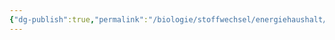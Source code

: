 ```yaml
---
{"dg-publish":true,"permalink":"/biologie/stoffwechsel/energiehaushalt/pflanzen/sonnenblaetter-schattenblaetter/"}
---
```

